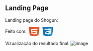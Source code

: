 ## Landing Page

Landing page do Shogun:

Feito com:   <img align="center" alt="Rafa-HTML" height="30" width="40" src="https://raw.githubusercontent.com/devicons/devicon/master/icons/html5/html5-original.svg">
  <img align="center" alt="Rafa-CSS" height="30" width="40" src="https://raw.githubusercontent.com/devicons/devicon/master/icons/css3/css3-original.svg">

Vizualização do resultado final:
![image](https://github.com/user-attachments/assets/fd2f8490-91b1-4fa7-b472-1b5212ab0104)

